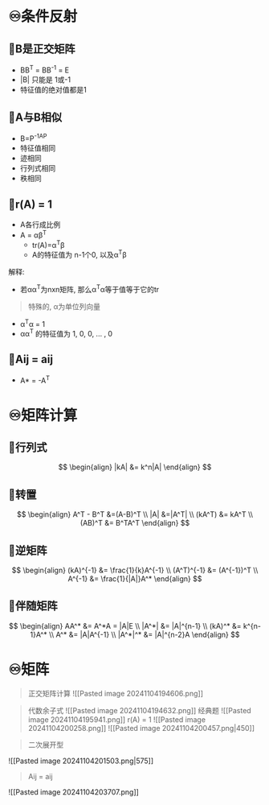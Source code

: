 # ♾️条件反射
## 💫B是正交矩阵
- BB<sup>T</sup> = BB<sup>-1</sup> = E
- |B| 只能是 1或-1
- 特征值的绝对值都是1

## 💫A与B相似
- B=P<sup>-1</sub>AP
- 特征值相同
- 迹相同
- 行列式相同
- 秩相同

## 💫r(A) = 1
- A各行成比例
- A = αβ<sup>T</sup>
	- tr(A)=α<sup>T</sup>β
	- A的特征值为 n-1个0, 以及α<sup>T</sup>β

解释:
- 若αα<sup>T</sup>为nxn矩阵, 那么α<sup>T</sup>α等于值等于它的tr

> 特殊的, α为单位列向量

- α<sup>T</sup>α = 1
- αα<sup>T</sup> 的特征值为 1, 0, 0, ... , 0



## 💫Aij = aij
- A* = -A<sup>T</sup>


# ♾️矩阵计算
## 💫行列式
$$
\begin{align}
|kA| &= k^n|A|
\end{align}
$$


## 💫转置
$$
\begin{align}
A^T - B^T &=(A-B)^T \\
|A| &=|A^T| \\
(kA^T) &= kA^T \\
(AB)^T &= B^TA^T
\end{align}
$$

## 💫逆矩阵
$$
\begin{align}
(kA)^{-1} &= \frac{1}{k}A^{-1} \\
(A^T)^{-1} &= (A^{-1})^T \\
A^{-1} &= \frac{1}{|A|}A^* 
\end{align}
$$

## 💫伴随矩阵
$$
\begin{align}
AA^* &= A^*A = |A|E \\
|A^*| &= |A|^{n-1} \\ 
(kA)^* &= k^{n-1}A^* \\
A^* &= |A|A^{-1} \\
|A^*|^* &= |A|^{n-2}A
\end{align}
$$





# ♾️矩阵
> 正交矩阵计算
![[Pasted image 20241104194606.png]]

> 代数余子式
![[Pasted image 20241104194632.png]]
> 经典题
![[Pasted image 20241104195941.png]]
> r(A) = 1
![[Pasted image 20241104200258.png]]
![[Pasted image 20241104200457.png|450]]


> 二次展开型

![[Pasted image 20241104201503.png|575]]
> Aij = aij

![[Pasted image 20241104203707.png]]




